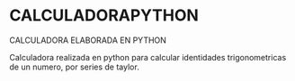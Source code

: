 # CALCULADORAPYTHON
CALCULADORA ELABORADA EN PYTHON

Calculadora realizada en python para calcular identidades
trigonometricas de un numero, por series de taylor. 
